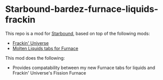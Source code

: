 # Starbound-bardez-furnace-liquids-frackin

This repo is a mod for [Starbound](https://playstarbound.com/), based on top of the following mods:
- [Frackin' Universe](https://steamcommunity.com/sharedfiles/filedetails/?id=729480149) 
- [Molten Liquids tabs for Furnace](https://steamcommunity.com/sharedfiles/filedetails/?id=2895554927) 

This mod does the following:
- Provides compatability between my new Furnace tabs for liquids and Frackin' Universe's Fission Furnace